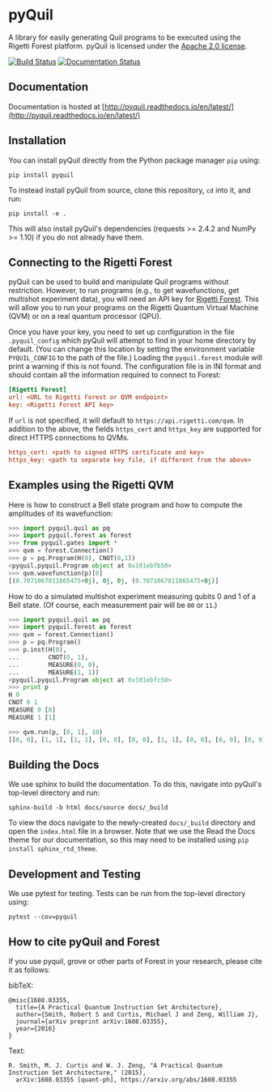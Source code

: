 # pyQuil

A library for easily generating Quil programs to be executed using the Rigetti Forest platform.
pyQuil is licensed under the [Apache 2.0 license](https://github.com/rigetticomputing/pyQuil/blob/master/LICENSE).

[![Build Status](https://semaphoreci.com/api/v1/projects/044fb8f4-1f90-4e28-8459-95289d682b70/1124972/badge.svg)](https://semaphoreci.com/rigetti/pyquil)
[![Documentation Status](https://readthedocs.org/projects/pyquil/badge/?version=latest)](http://pyquil.readthedocs.io/en/latest/?badge=latest)

## Documentation

Documentation is hosted at [http://pyquil.readthedocs.io/en/latest/](http://pyquil.readthedocs.io/en/latest/)

## Installation

You can install pyQuil directly from the Python package manager `pip` using:
```
pip install pyquil
```

To instead install pyQuil from source, clone this repository, `cd` into it, and run:
```
pip install -e .
```

This will also install pyQuil's dependencies (requests >= 2.4.2 and NumPy >= 1.10)
if you do not already have them.

## Connecting to the Rigetti Forest

pyQuil can be used to build and manipulate Quil programs without restriction. However, to run
programs (e.g., to get wavefunctions, get multishot experiment data), you will need an API key
for [Rigetti Forest](http://forest.rigetti.com). This will allow you to run your programs on the
Rigetti Quantum Virtual Machine (QVM) or on a real quantum processor (QPU).

Once you have your key, you need to set up configuration in the file `.pyquil_config` which
pyQuil will attempt to find in your home directory by default. (You can change this location by setting the
environment variable `PYQUIL_CONFIG` to the path of the file.) Loading the `pyquil.forest` module
will print a warning if this is not found. The configuration file is in INI format and should
contain all the information required to connect to Forest:

```ini
[Rigetti Forest]
url: <URL to Rigetti Forest or QVM endpoint>
key: <Rigetti Forest API key>
```

If `url` is not specified, it will default to `https://api.rigetti.com/qvm`. In addition to the
above, the fields `https_cert` and `https_key` are supported for direct HTTPS connections to QVMs.

```ini
https_cert: <path to signed HTTPS certificate and key>
https_key: <path to separate key file, if different from the above>
```

## Examples using the Rigetti QVM

Here is how to construct a Bell state program and how to compute the amplitudes of its wavefunction:

```python
>>> import pyquil.quil as pq
>>> import pyquil.forest as forest
>>> from pyquil.gates import *
>>> qvm = forest.Connection()
>>> p = pq.Program(H(0), CNOT(0,1))
<pyquil.pyquil.Program object at 0x101ebfb50>
>>> qvm.wavefunction(p)[0]
[(0.7071067811865475+0j), 0j, 0j, (0.7071067811865475+0j)]
```

How to do a simulated multishot experiment measuring qubits 0 and 1 of a Bell state. (Of course,
each measurement pair will be `00` or `11`.)

```python
>>> import pyquil.quil as pq
>>> import pyquil.forest as forest
>>> qvm = forest.Connection()
>>> p = pq.Program()
>>> p.inst(H(0),
...        CNOT(0, 1),
...        MEASURE(0, 0),
...        MEASURE(1, 1))
<pyquil.pyquil.Program object at 0x101ebfc50>
>>> print p
H 0
CNOT 0 1
MEASURE 0 [0]
MEASURE 1 [1]

>>> qvm.run(p, [0, 1], 10)
[[0, 0], [1, 1], [1, 1], [0, 0], [0, 0], [1, 1], [0, 0], [0, 0], [0, 0], [0, 0]]
```

## Building the Docs

We use sphinx to build the documentation. To do this, navigate into pyQuil's top-level directory and run:

```
sphinx-build -b html docs/source docs/_build
```
To view the docs navigate to the newly-created `docs/_build` directory and open
the `index.html` file in a browser. Note that we use the Read the Docs theme for
our documentation, so this may need to be installed using `pip install sphinx_rtd_theme`.

## Development and Testing

We use pytest for testing. Tests can be run from the top-level directory using:
```
pytest --cov=pyquil
```

## How to cite pyQuil and Forest

If you use pyquil, grove or other parts of Forest in your research, please cite it as follows:

bibTeX:
```
@misc{1608.03355,
  title={A Practical Quantum Instruction Set Architecture},
  author={Smith, Robert S and Curtis, Michael J and Zeng, William J},
  journal={arXiv preprint arXiv:1608.03355},
  year={2016}
}
```

Text:
```
R. Smith, M. J. Curtis and W. J. Zeng, "A Practical Quantum Instruction Set Architecture," (2015), 
  arXiv:1608.03355 [quant-ph], https://arxiv.org/abs/1608.03355
```
